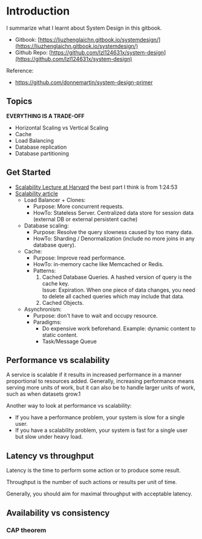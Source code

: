 # Introduction

I summarize what I learnt about System Design in this gitbook.

* Gitbook: [https://liuzhenglaichn.gitbook.io/systemdesign/](https://liuzhenglaichn.gitbook.io/systemdesign/)
* Github Repo: [https://github.com/lzl124631x/system-design](https://github.com/lzl124631x/system-design)
  
Reference:
* https://github.com/donnemartin/system-design-primer

## Topics

**EVERYTHING IS A TRADE-OFF**

* Horizontal Scaling vs Vertical Scaling
* Cache
* Load Balancing
* Database replication
* Database partitioning

## Get Started

* [Scalability Lecture at Harvard](https://youtu.be/-W9F__D3oY4?t=5090) the best part I think is from 1:24:53
* [Scalability article](https://www.lecloud.net/tagged/scalability/chrono)
  * Load Balancer + Clones:
    * Purpose: More concurrent requests.
    * HowTo: Stateless Server. Centralized data store for session data (external DB or external persistent cache)
  * Database scaling:
    * Purpose: Resolve the query slowness caused by too many data.
    * HowTo: Sharding / Denormalization (include no more joins in any database query).
  * Cache:
    * Purpose: Improve read performance.
    * HowTo: in-memory cache like Memcached or Redis.
    * Patterns:
      1. Cached Database Queries. A hashed version of query is the cache key.  
      Issue: Expiration. When one piece of data changes, you need to delete all cached queries which may include that data.
      2. Cached Objects. 
  * Asynchronism:
    * Purpose: don't have to wait and occupy resource.
    * Paradigms:
      * Do expensive work beforehand. Example: dynamic content to static content.
      * Task/Message Queue

## Performance vs scalability

A service is scalable if it results in increased performance in a manner proportional to resources added. Generally, increasing performance means serving more units of work, but it can also be to handle larger units of work, such as when datasets grow.1

Another way to look at performance vs scalability:

* If you have a performance problem, your system is slow for a single user.
* If you have a scalability problem, your system is fast for a single user but slow under heavy load.

## Latency vs throughput

Latency is the time to perform some action or to produce some result.

Throughput is the number of such actions or results per unit of time.

Generally, you should aim for maximal throughput with acceptable latency.

## Availability vs consistency

### CAP theorem
